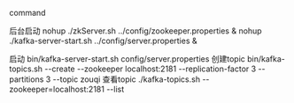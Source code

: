 command

后台启动
nohup ./zkServer.sh ../config/zookeeper.properties &
nohup ./kafka-server-start.sh ../config/server.properties &

启动
 bin/kafka-server-start.sh config/server.properties
创建topic
    bin/kafka-topics.sh --create --zookeeper localhost:2181 --replication-factor 3 --partitions 3 --topic zouqi
查看topic
./kafka-topics.sh --zookeeper=localhost:2181  --list